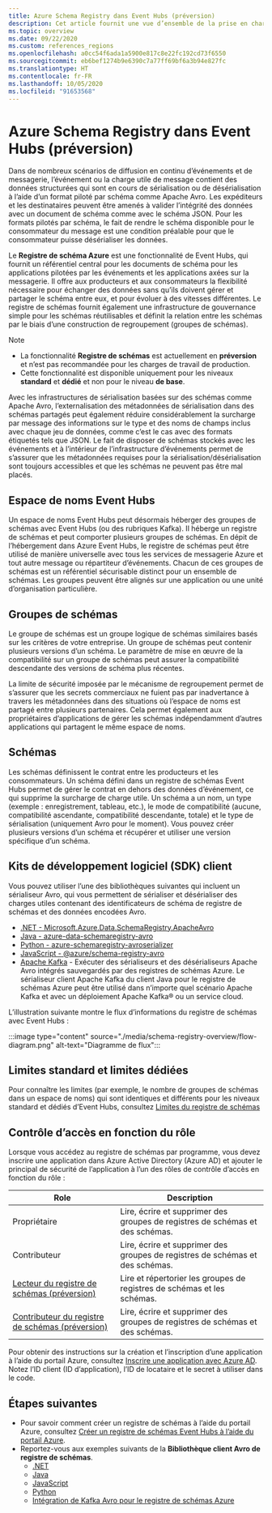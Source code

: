 ```yaml
---
title: Azure Schema Registry dans Event Hubs (préversion)
description: Cet article fournit une vue d’ensemble de la prise en charge du registre de schémas par Azure Event Hubs (version préliminaire).
ms.topic: overview
ms.date: 09/22/2020
ms.custom: references_regions
ms.openlocfilehash: a0cc54f6ada1a5900e817c8e22fc192cd73f6550
ms.sourcegitcommit: eb6bef1274b9e6390c7a77ff69bf6a3b94e827fc
ms.translationtype: HT
ms.contentlocale: fr-FR
ms.lasthandoff: 10/05/2020
ms.locfileid: "91653568"
---
```

# <a name="azure-schema-registry-in-event-hubs-preview"></a>Azure Schema Registry dans Event Hubs (préversion)
Dans de nombreux scénarios de diffusion en continu d’événements et de messagerie, l’événement ou la charge utile de message contient des données structurées qui sont en cours de sérialisation ou de désérialisation à l’aide d’un format piloté par schéma comme Apache Avro. Les expéditeurs et les destinataires peuvent être amenés à valider l’intégrité des données avec un document de schéma comme avec le schéma JSON. Pour les formats pilotés par schéma, le fait de rendre le schéma disponible pour le consommateur du message est une condition préalable pour que le consommateur puisse désérialiser les données. 

Le **Registre de schéma Azure** est une fonctionnalité de Event Hubs, qui fournit un référentiel central pour les documents de schéma pour les applications pilotées par les événements et les applications axées sur la messagerie. Il offre aux producteurs et aux consommateurs la flexibilité nécessaire pour échanger des données sans qu’ils doivent gérer et partager le schéma entre eux, et pour évoluer à des vitesses différentes. Le registre de schémas fournit également une infrastructure de gouvernance simple pour les schémas réutilisables et définit la relation entre les schémas par le biais d’une construction de regroupement (groupes de schémas).

> [!NOTE]
> - La fonctionnalité **Registre de schémas** est actuellement en **préversion** et n’est pas recommandée pour les charges de travail de production.
> - Cette fonctionnalité est disponible uniquement pour les niveaux **standard** et **dédié** et non pour le niveau **de base**.

Avec les infrastructures de sérialisation basées sur des schémas comme Apache Avro, l’externalisation des métadonnées de sérialisation dans des schémas partagés peut également réduire considérablement la surcharge par message des informations sur le type et des noms de champs inclus avec chaque jeu de données, comme c’est le cas avec des formats étiquetés tels que JSON. Le fait de disposer de schémas stockés avec les événements et à l’intérieur de l’infrastructure d’événements permet de s’assurer que les métadonnées requises pour la sérialisation/désérialisation sont toujours accessibles et que les schémas ne peuvent pas être mal placés. 

## <a name="event-hubs-namespace"></a>Espace de noms Event Hubs
Un espace de noms Event Hubs peut désormais héberger des groupes de schémas avec Event Hubs (ou des rubriques Kafka). Il héberge un registre de schémas et peut comporter plusieurs groupes de schémas. En dépit de l’hébergement dans Azure Event Hubs, le registre de schémas peut être utilisé de manière universelle avec tous les services de messagerie Azure et tout autre message ou répartiteur d’événements. Chacun de ces groupes de schémas est un référentiel sécurisable distinct pour un ensemble de schémas. Les groupes peuvent être alignés sur une application ou une unité d’organisation particulière. 

## <a name="schema-groups"></a>Groupes de schémas
Le groupe de schémas est un groupe logique de schémas similaires basés sur les critères de votre entreprise. Un groupe de schémas peut contenir plusieurs versions d’un schéma. Le paramètre de mise en œuvre de la compatibilité sur un groupe de schémas peut assurer la compatibilité descendante des versions de schéma plus récentes.

La limite de sécurité imposée par le mécanisme de regroupement permet de s’assurer que les secrets commerciaux ne fuient pas par inadvertance à travers les métadonnées dans des situations où l’espace de noms est partagé entre plusieurs partenaires. Cela permet également aux propriétaires d’applications de gérer les schémas indépendamment d’autres applications qui partagent le même espace de noms.


## <a name="schemas"></a>Schémas
Les schémas définissent le contrat entre les producteurs et les consommateurs. Un schéma défini dans un registre de schémas Event Hubs permet de gérer le contrat en dehors des données d’événement, ce qui supprime la surcharge de charge utile. Un schéma a un nom, un type (exemple : enregistrement, tableau, etc.), le mode de compatibilité (aucune, compatibilité ascendante, compatibilité descendante, totale) et le type de sérialisation (uniquement Avro pour le moment). Vous pouvez créer plusieurs versions d’un schéma et récupérer et utiliser une version spécifique d’un schéma. 

## <a name="client-sdks"></a>Kits de développement logiciel (SDK) client
Vous pouvez utiliser l’une des bibliothèques suivantes qui incluent un sérialiseur Avro, qui vous permettent de sérialiser et désérialiser des charges utiles contenant des identificateurs de schéma de registre de schémas et des données encodées Avro.

- [.NET - Microsoft.Azure.Data.SchemaRegistry.ApacheAvro](https://github.com/Azure/azure-sdk-for-net/tree/master/sdk/schemaregistry/Microsoft.Azure.Data.SchemaRegistry.ApacheAvro)
- [Java - azure-data-schemaregistry-avro](https://github.com/Azure/azure-sdk-for-java/tree/master/sdk/schemaregistry/azure-data-schemaregistry-avro/)
- [Python - azure-schemaregistry-avroserializer](https://github.com/Azure/azure-sdk-for-python/tree/master/sdk/schemaregistry/azure-schemaregistry-avroserializer)
- [JavaScript - @azure/schema-registry-avro](https://github.com/Azure/azure-sdk-for-js/tree/master/sdk/schemaregistry/schema-registry-avro)
- [Apache Kafka](https://github.com/Azure/azure-schema-registry-for-kafka/tree/master/avro/samples) - Exécuter des sérialiseurs et des désérialiseurs Apache Avro intégrés sauvegardés par des registres de schémas Azure. Le sérialiseur client Apache Kafka du client Java pour le registre de schémas Azure peut être utilisé dans n’importe quel scénario Apache Kafka et avec un déploiement Apache Kafka® ou un service cloud. 

L’illustration suivante montre le flux d’informations du registre de schémas avec Event Hubs : 

:::image type="content" source="./media/schema-registry-overview/flow-diagram.png" alt-text="Diagramme de flux":::

## <a name="standard-vs-dedicated-limits"></a>Limites standard et limites dédiées
Pour connaître les limites (par exemple, le nombre de groupes de schémas dans un espace de noms) qui sont identiques et différents pour les niveaux standard et dédiés d’Event Hubs, consultez [Limites du registre de schémas](../azure-resource-manager/management/azure-subscription-service-limits.md#schema-registry-limitations)

## <a name="role-based-access-control"></a>Contrôle d’accès en fonction du rôle
Lorsque vous accédez au registre de schémas par programme, vous devez inscrire une application dans Azure Active Directory (Azure AD) et ajouter le principal de sécurité de l’application à l’un des rôles de contrôle d’accès en fonction du rôle :

| Role | Description | 
| ---- | ----------- | 
| Propriétaire | Lire, écrire et supprimer des groupes de registres de schémas et des schémas. |
| Contributeur | Lire, écrire et supprimer des groupes de registres de schémas et des schémas. |
| [Lecteur du registre de schémas (préversion)](../role-based-access-control/built-in-roles.md#schema-registry-reader-preview) | Lire et répertorier les groupes de registres de schémas et les schémas. |
| [Contributeur du registre de schémas (préversion)](../role-based-access-control/built-in-roles.md#schema-registry-reader-preview) | Lire, écrire et supprimer des groupes de registres de schémas et des schémas. |

Pour obtenir des instructions sur la création et l’inscription d’une application à l’aide du portail Azure, consultez [Inscrire une application avec Azure AD](../active-directory/develop/quickstart-register-app.md). Notez l’ID client (ID d’application), l’ID de locataire et le secret à utiliser dans le code. 

## <a name="next-steps"></a>Étapes suivantes

- Pour savoir comment créer un registre de schémas à l’aide du portail Azure, consultez [Créer un registre de schémas Event Hubs à l’aide du portail Azure](create-schema-registry.md).
- Reportez-vous aux exemples suivants de la **Bibliothèque client Avro de registre de schémas**.
    - [.NET](https://github.com/Azure/azure-sdk-for-net/tree/master/sdk/schemaregistry/Microsoft.Azure.Data.SchemaRegistry.ApacheAvro/tests/Samples)
    - [Java](https://github.com/Azure/azure-sdk-for-java/tree/master/sdk/schemaregistry/azure-data-schemaregistry-avro/src/samples)
    - [JavaScript](https://github.com/Azure/azure-sdk-for-js/tree/master/sdk/schemaregistry/schema-registry-avro/samples )
    - [Python](https://github.com/Azure/azure-sdk-for-python/tree/master/sdk/schemaregistry/azure-schemaregistry-avroserializer/samples )
    - [Intégration de Kafka Avro pour le registre de schémas Azure](https://github.com/Azure/azure-schema-registry-for-kafka/tree/master/avro/samples)
